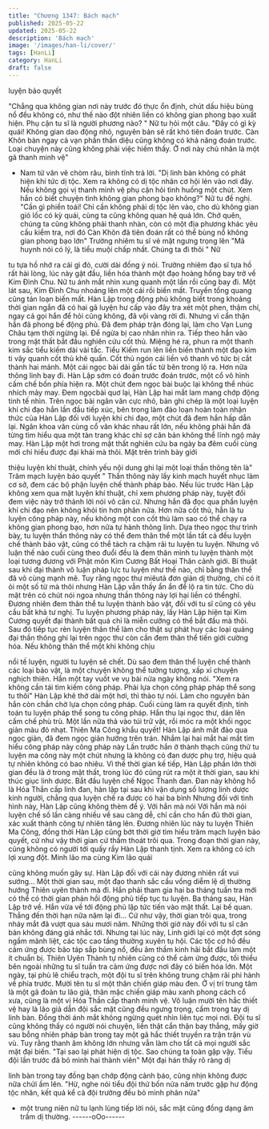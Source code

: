 ```yaml
---
title: "Chương 1347: Bách mạch"
published: 2025-05-22
updated: 2025-05-22
description: 'Bách mạch'
image: '/images/han-li/cover/'
tags: [HanLi]
category: HanLi
draft: false
---
```


luyện bảo quyết

"Chẳng qua không gian nơi này trước đó thực ổn định, chút dấu
hiệu bùng nổ đều không có, như thế nào đột nhiên liền có không
gian phong bạo xuất hiện. Phụ cận tu sĩ là người phương nào? "
Nữ tu hỏi một câu.
"Đây có gì kỳ quái! Không gian dao động nhỏ, nguyên bản sẽ rất
khó tiên đoán trước. Càn Khôn bàn ngay cả vạn phần thần diệu
cũng không có khả năng đoán trước. Loại chuyện này cũng không
phải việc hiếm thấy.
Ở nơi này chủ nhân là một gã thanh minh vệ"
- Nam tử vân vê chòm râu, bình tĩnh trả lời.
"Dị linh bàn không có phát hiện khí tức dị tộc. Xem ra không có dị
tộc nhân cơ hội lẻn vào nơi đây. Nếu không gọi vị thanh minh vệ
phụ cận hỏi tình huống một chút. Xem hắn có biết chuyện tình
không gian phong bạo không?"
Nữ tu đề nghị.
"Cần gì phiền toái! Chỉ cần không phải dị tộc lẻn vào, cho dù
không gian gió lốc có kỳ quái, cùng ta cũng không quan hệ quá
lớn. Chớ quên, chúng ta cũng không phải thanh nhàn, còn có một
địa phương khác yêu cầu kiểm tra, nơi đó Càn Khôn đã tiên đoán
rất có thể bùng nổ không gian phong bạo lớn"
Trường nhiêm tu sĩ vẻ mặt ngưng trọng lên
"Mã huynh nói có lý, là tiểu muội chấp nhất. Chúng ta đi thôi " Nữ

tu tựa hồ nhớ ra cái gì đó, cười dài đồng ý nói.
Trường nhiêm đạo sĩ tựa hồ rất hài lòng, lúc này gật đầu, liền hóa
thành một đạo hoàng hồng bay trở về Kim Đình Chu.
Nữ tu ánh mắt nhìn xung quanh một lần rồi cũng bay đi.
Một lát sau, Kim Đình Chu nhoáng lên một cái rồi biến mất.
Truyền tống quang cũng tán loạn biến mất.
Hàn Lập trong động phủ không biết trong khoảng thời gian ngắn
đã có hai gã luyện hư cấp vào đây tra xét một phen, thậm chí,
ngay cả gọi hắn để hỏi cũng không, đã vội vàng rời đi.
Nhưng vì cẩn thận hắn đã phong bế động phủ. Đã đem pháp trận
đóng lại, làm cho Vạn Lung Châu tạm thời ngừng lại. Để ngừa bị
cao nhân nhìn ra. Tiếp theo hắn vào trong mật thất bắt đầu nghiên
cứu cốt thủ. Miệng hé ra, phun ra một thanh kim sắc tiểu kiếm dài
vài tấc.
Tiểu Kiếm run lên liền biến thành một đạo kim ti vây quanh cốt thủ
khẽ quấn. Cốt thủ ngón cái liền vô thanh vô tức bị cắt thành hai
mảnh. Một cái ngọc bài dài gần tấc từ bên
trong lộ ra. Hơn nữa thông linh bay đi.
Hàn Lập sớm có đoán trước đoán trước, một cổ vô hình cấm chế
bốn phía hiện ra. Một chút đem ngọc bài buộc lại không thể nhúc
nhích mảy may. Đem ngọcbài quơ lại, Hàn Lập hai mắt lam mang
chớp động tinh tế nhìn.
Trên ngọc bài ngân văn cực nhỏ, bản ghi chép là một loại luyện
khí chi đạo hắn lần đầu tiếp xúc, bên trong làm đảo loạn hoàn
toàn nhận thức của Hàn Lập đối với luyện khí chi đạo, một chút
đã đem hắn hấp dẫn lại. Ngân khoa văn cùng cổ văn khác nhau
rất lớn, nếu không phải hắn đã từng tìm hiểu qua một tàn trang
khác chỉ sợ căn bản không thể lĩnh ngộ mảy may.
Hàn Lập một hơi trong mật thất nghiên cứu ba ngày ba đêm cuối
cùng mới chỉ hiểu được đại khái mà thôi. Mặt trên trình bày giới

thiệu luyện khí thuật, chính yếu nội dung ghi lại một loại thần
thông tên là" Trăm mạch luyện bảo quyết "
Thần thông này lấy kinh mạch huyết nhục làm cơ sở, đem các bộ
phận luyện chế thành pháp bảo.
Nếu lúc trước Hàn Lập không xem qua mặt luyện khí thuật, chỉ
xem phương pháp này, tuyệt đối đem việc này trở thành lời nói vô
căn cứ.
Nhưng hắn đã đọc qua phần luyện khí chi đạo nên không khỏi tin
hơn phân nửa.
Hơn nữa cốt thủ, hẳn là tu luyện công pháp này, nếu không một
con cốt thủ làm sao có thể chạy ra không gian phong bạo, hơn
nữa tự hành thông linh.
Dựa theo ngọc thư trình bày, tu luyện thần thông này có thể đem
thân thể một lần tất cả đều luyện chế thành bảo vật, cũng có thể
tách ra chậm rãi tu luyện tu luyện. Nhưng vô luận thế nào cuối
cùng theo đuổi đều là đem thân mình tu luyện thành một loại
tương đương với Phật môn Kim Cương Bất Hoại Thân cảnh giới.
Bí thuật sau khi đại thành vô luận pháp lực tu luyện như thế nào,
chỉ bằng thân thể đã vô cùng mạnh mẽ. Tuy rằng ngọc thư miêutả
đơn giản dị thường, chỉ có ít ỏi một số từ mà thôi nhưng Hàn Lập
vẫn
thấy ẩn ẩn để lộ ra tin tức.
Cho dù mặt trên có chút nói ngoa nhưng thần thông này lợi hại
liền có thểnghĩ.
Đương nhiên đem thân thể tu luyện thành bảo vật, đối với tu sĩ
cũng có yêu cầu bất khả tư nghị. Tu luyện phương pháp này, lấy
Hàn Lập hiện tại Kim Cương quyết đại thành bất quá chỉ là miễn
cưỡng có thể bắt đầu mà thôi.
Sau đó tiếp tục rèn luyện thân thể làm cho thật sự phát huy các
loại quảng đại thần thông ghi lại trên ngọc thư còn cần đem thân
thể tiến giới cường hóa. Nếu không thân thể một khi không chịu

nổi tế luyện, người tu luyện sẽ chết. Dù sao đem thân thể luyện
chế thành các loại bảo vật, là một chuyện không thể tưởng tượng,
xấp xỉ chuyện nghịch thiên. Hắn một tay vuốt ve vụ bài nửa ngày
không nói. "Xem ra không cần tái tìm kiếm công pháp. Phải lựa
chọn công pháp pháp thể song tu thôi"
Hàn Lập khẽ thở dài một hơi, thì thào tự nói.
Làm cho nguyên bản hắn còn chần chờ lựa chọn công pháp. Cuối
cùng làm ra quyết định, tính toán tu luyện pháp thể song tu công
pháp. Hắn thu lại ngọc thư, dán lên cấm chế phù trù. Một lần nữa
thả vào túi trữ vật, rồi móc ra một khối ngọc giản màu đỏ nhạt.
Thiên Ma Công khẩu quyết!
Hàn Lập ánh mắt đảo qua ngọc giản, đã đem ngọc giản hướng
trên trán. Nhắm lại hai mắt hai mắt tìm hiểu công pháp này công
pháp này Lần trước hắn ở thành thạch cũng thử tu luyện ma công
này một chút nhưng là không có đan dược phụ trợ, hiệu quả tự
nhiên không có bao nhiêu.
Vì thế thời gian kế tiếp, Hàn Lập phần lớn thời gian đều là ở trong
mật thất, trong lúc đó cũng rút ra một ít thời gian, sau khi thúc
giục linh dược. Bắt đầu luyện chế Ngọc Thanh đan. Đan này
không hổ là Hóa Thần cấp linh đan, hàn lập tại sau khi vận dụng
số lượng linh dược kinh người, chẳng qua luyện chế ra được có
hai ba bình Nhưng đối với tình hình này, Hàn Lập cũng không
thèm để ý. Với hắn mà nói Với hắn mà nói luyện chế số
lần càng nhiều về sau càng dễ, chỉ cần cho hắn đủ thời gian, xác
xuất thành công tự nhiên tăng lên.
Đương nhiên lúc này tu luyện Thiên Ma Công, đồng thời Hàn Lập
cũng bớt thời giờ tìm hiểu trăm mạch luyện bảo quyết, cứ như
vậy thời gian cứ thấm thoát trôi qua.
Trong đoạn thời gian này, cũng không có người tới quấy rầy Hàn
Lập thanh tịnh.
Xem ra không có ích lợi xung đột. Minh lão ma cùng Kim lão quái

cũng không muốn gây sự. Hàn Lập đối với cái này đương nhiên
rất vui sướng...
Một thời gian sau, một đạo thanh sắc cầu vồng diễm lệ dị thường
hướng Thiên uyên thành mà đi.
Hắn phải tham gia hai ba tháng tuần tra mới có thể có thời gian
phản hồi động phủ tiếp tục tu luyện. Ba tháng sau, Hàn Lập trở
về.
Hắn vừa về tới động phủ lập tức tiến vào mật thất. Lại bế quan.
Thẳng đến thời hạn nữa năm lại đi... Cứ như vậy, thời gian trôi
qua, trong nháy mắt đã vượt qua sáu mươi năm.
Những thời giờ này đối với tu sĩ căn bản không đáng giá nhắc tới.
Nhưng tại lúc này, Linh giới lại có một đợt sóng ngầm mãnh liệt,
các tộc cao tầng thường xuyên tụ hội. Các tộc cơ hồ đều cảm
ứng được bão táp sắp bùng nổ, đều âm thầm kinh hãi bắt đầu
làm một ít chuẩn bị.
Thiên Uyên Thành tự nhiên cũng có thể cảm ứng được, tối thiểu
bên ngoài những tu sĩ tuần tra cảm ứng được nơi đây có biến hóa
lớn. Một ngày, tại phù lê chiểu trạch, một đội tu sĩ trên không trung
chậm rãi phi hành về phía trước.
Mười tên tu sĩ một thân chiến giáp màu đen. Ở vị trí trung tâm là
một gã đoản tu lão giả, thân mặc chiến giáp màu xanh phong
cách cổ xưa, cũng là một vị Hóa Thần cấp thanh minh vệ.
Vô luận mười tên hắc thiết vệ hay là lão giả dẫn đội sắc mặt cũng
đều ngưng trọng, cầm trong tay dị linh bàn. Đồng thời ánh mắt
không ngừng quét nhìn liên tục mọi nơi.
Đội tu sĩ cũng không thấy có người nói chuyện, liền thật cẩn thận
bay thẳng, mấy giờ sau bỗng nhiên pháp bàn trong tay một gã
hắc thiết truyền ra trận trận vù vù. Tuy rằng thanh âm không lớn
nhưng vẫn làm cho tất cả mọi người sắc mặt đại biến.
"Tại sao lại phát hiện dị tộc. Sao chúng ta toàn gặp vậy. Tiểu đội
lần trước đã bỏ mình hai thành viên" Một đại hán thấy rõ ràng dị

linh bàn trong tay đồng bạn chớp động cảnh báo, cũng nhịn
không được nữa chửi ầm lên.
"Hừ, nghe nói tiểu đội thứ bốn nửa năm trước gặp hư động tộc
nhân, kết quả kể cả đội trưởng đều bỏ mình phân nửa"
- một trung niên nữ tu lạnh lùng tiếp lời nói, sắc mặt cũng đồng
dạng âm trầm dị thường.
------oOo------
